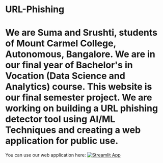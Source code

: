 # URL-Phishing


<h1> 
  We are Suma and Srushti, students of Mount Carmel College, Autonomous, Bangalore. We are in our final year of Bachelor's in Vocation (Data Science and Analytics) course. This website is our final semester project. We are working on building a URL phishing detector tool using AI/ML Techniques and creating a web application for public use.
</h1>

You can use our web application here:
[![Streamlit App](https://static.streamlit.io/badges/streamlit_badge_black_white.svg)](https://url-phishing-detector-using-ml-suma-srushti.streamlit.app)
